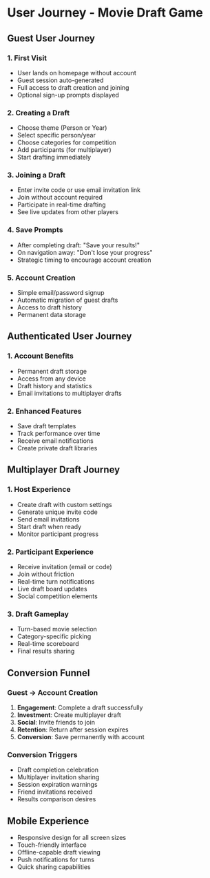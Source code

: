 # User Journey - Movie Draft Game

## Guest User Journey

### 1. First Visit
- User lands on homepage without account
- Guest session auto-generated
- Full access to draft creation and joining
- Optional sign-up prompts displayed

### 2. Creating a Draft
- Choose theme (Person or Year)
- Select specific person/year
- Choose categories for competition
- Add participants (for multiplayer)
- Start drafting immediately

### 3. Joining a Draft
- Enter invite code or use email invitation link
- Join without account required
- Participate in real-time drafting
- See live updates from other players

### 4. Save Prompts
- After completing draft: "Save your results!"
- On navigation away: "Don't lose your progress"
- Strategic timing to encourage account creation

### 5. Account Creation
- Simple email/password signup
- Automatic migration of guest drafts
- Access to draft history
- Permanent data storage

## Authenticated User Journey

### 1. Account Benefits
- Permanent draft storage
- Access from any device
- Draft history and statistics
- Email invitations to multiplayer drafts

### 2. Enhanced Features
- Save draft templates
- Track performance over time
- Receive email notifications
- Create private draft libraries

## Multiplayer Draft Journey

### 1. Host Experience
- Create draft with custom settings
- Generate unique invite code
- Send email invitations
- Start draft when ready
- Monitor participant progress

### 2. Participant Experience
- Receive invitation (email or code)
- Join without friction
- Real-time turn notifications
- Live draft board updates
- Social competition elements

### 3. Draft Gameplay
- Turn-based movie selection
- Category-specific picking
- Real-time scoreboard
- Final results sharing

## Conversion Funnel

### Guest → Account Creation
1. **Engagement**: Complete a draft successfully
2. **Investment**: Create multiplayer draft
3. **Social**: Invite friends to join
4. **Retention**: Return after session expires
5. **Conversion**: Save permanently with account

### Conversion Triggers
- Draft completion celebration
- Multiplayer invitation sharing
- Session expiration warnings
- Friend invitations received
- Results comparison desires

## Mobile Experience
- Responsive design for all screen sizes
- Touch-friendly interface
- Offline-capable draft viewing
- Push notifications for turns
- Quick sharing capabilities